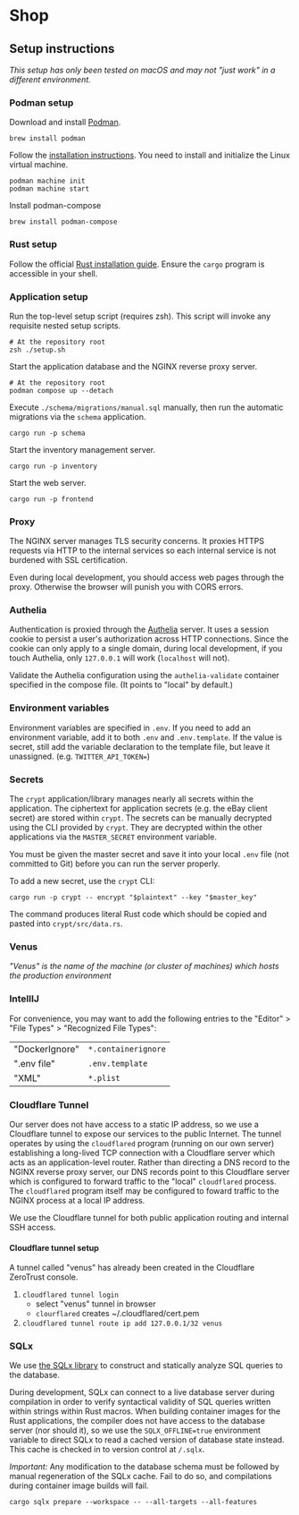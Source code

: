 # Shop

## Setup instructions

_This setup has only been tested on macOS and may not "just work" in a different environment._

### Podman setup

Download and install [Podman](https://podman.io).

    brew install podman

Follow the [installation instructions](https://podman.io/docs/installation). You need to install and initialize the Linux virtual machine.

    podman machine init
    podman machine start

Install podman-compose

    brew install podman-compose

### Rust setup

Follow the official [Rust installation guide](https://www.rust-lang.org/tools/install).
Ensure the `cargo` program is accessible in your shell.

### Application setup

Run the top-level setup script (requires zsh). This script will invoke any requisite nested setup scripts.

    # At the repository root
    zsh ./setup.sh

Start the application database and the NGINX reverse proxy server.

    # At the repository root
    podman compose up --detach


Execute `./schema/migrations/manual.sql` manually, then run the automatic migrations via the `schema` application.

    cargo run -p schema

Start the inventory management server.

    cargo run -p inventory

Start the web server.

    cargo run -p frontend

### Proxy

The NGINX server manages TLS security concerns. It proxies HTTPS requests via HTTP to the internal services so each internal service is not burdened with SSL certification.

Even during local development, you should access web pages through the proxy. Otherwise the browser will punish you with CORS errors.

### Authelia

Authentication is proxied through the [Authelia](https://www.authelia.com/overview/prologue/introduction/) server. It uses a session cookie to persist a user's authorization across HTTP connections.
Since the cookie can only apply to a single domain, during local development, if you touch Authelia, only `127.0.0.1` will work (`localhost` will not).

Validate the Authelia configuration using the `authelia-validate` container specified in the compose file. (It points to "local" by default.)

### Environment variables

Environment variables are specified in `.env`. If you need to add an environment variable, add it to both `.env` and `.env.template`. If the value is secret, still add the variable declaration to the template file, but leave it unassigned. (e.g. `TWITTER_API_TOKEN=`)

### Secrets

The `crypt` application/library manages nearly all secrets within the application. The ciphertext for application secrets (e.g. the eBay client secret) are stored within `crypt`. The secrets can be manually decrypted using the CLI provided by `crypt`. They are decrypted within the other applications via the `MASTER_SECRET` environment variable.

You must be given the master secret and save it into your local `.env` file (not committed to Git) before you can run the server properly.

To add a new secret, use the `crypt` CLI:

	cargo run -p crypt -- encrypt "$plaintext" --key "$master_key"

The command produces literal Rust code which should be copied and pasted into `crypt/src/data.rs`.

### Venus

_"Venus" is the name of the machine (or cluster of machines) which hosts the production environment_

### IntellIJ

For convenience, you may want to add the following entries to the "Editor" > "File Types" > "Recognized File Types":

<table>
<tr>
    <td>"DockerIgnore"</td>
    <td><code>*.containerignore</code></td>
</tr>
<tr>
    <td>".env file"</td>
    <td><code>.env.template</code></td>
</tr>
<tr>
    <td>"XML"</td>
    <td><code>*.plist</code></td>
</tr>
</table>

### Cloudflare Tunnel

Our server does not have access to a static IP address, so we use a Cloudflare tunnel to expose our services to the public Internet. The tunnel operates by using the `cloudflared` program (running on our own server) establishing a long-lived TCP connection with a Cloudflare server which acts as an application-level router. Rather than directing a DNS record to the NGINX reverse proxy server, our DNS records point to this Cloudflare server which is configured to forward traffic to the "local" `cloudflared` process. The `cloudflared` program itself may be configured to foward traffic to the NGINX process at a local IP address.

We use the Cloudflare tunnel for both public application routing and internal SSH access.

#### Cloudflare tunnel setup

A tunnel called "venus" has already been created in the Cloudflare ZeroTrust console.

1. `cloudflared tunnel login`
    * select "venus" tunnel in browser
    * `clourflared` creates ~/.cloudflared/cert.pem
2. `cloudflared tunnel route ip add 127.0.0.1/32 venus`

### SQLx

We use [the SQLx library](https://github.com/launchbadge/sqlx) to construct and statically analyze SQL queries to the database.

During development, SQLx can connect to a live database server during compilation in order to verify syntactical validity of SQL queries written within strings within Rust macros. When building container images for the Rust applications, the compiler does not have access to the database server (nor should it), so we use the `SQLX_OFFLINE=true` environment variable to direct SQLx to read a cached version of database state instead. This cache is checked in to version control at `/.sqlx`.

*Important:* Any modification to the database schema must be followed by manual regeneration of the SQLx cache. Fail to do so, and compilations during container image builds will fail.

    cargo sqlx prepare --workspace -- --all-targets --all-features
